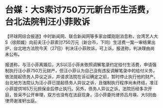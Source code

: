 # 台媒：大S索讨750万元新台币生活费，台北法院判汪小菲败诉

【环球网综合报道】中时新闻网、联合新闻网等多家台媒刚刚消息称，台湾艺人大S（徐熙媛）向前夫汪小菲索讨750万元（新台币，下同）生活费一案一审结果出炉，台北地方法院今天（27日）判决汪小菲败诉，可上诉。报道称，判决理由尚未公布。

报道称，与汪小菲离婚后，大S以汪小菲未依照调解笔录约定给付生活费，申请强制执行汪小菲750万元财产，但汪小菲认为自己没有违反调解笔录中的给付义务，依法提起债务人异议之诉，并请求法院在诉讼确定之前，暂时停止执行他的财产。台北地方法院认为汪小菲已提起债务人异议之诉，且强制执行程序尚未终结，准汪小菲提供165万元担保金后停止执行。另外，债务人异议之诉，法院历经多次开庭，皆采不公开审理，双方也没有在法庭现身，汪小菲委托律师吕月瑛、大S则由律师谢淮轩出庭。

